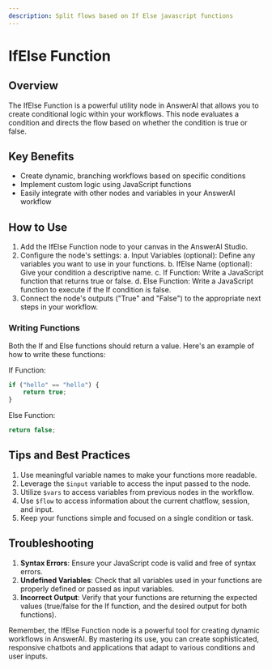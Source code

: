 ```yaml
---
description: Split flows based on If Else javascript functions
---
```


# IfElse Function

## Overview

The IfElse Function is a powerful utility node in AnswerAI that allows you to create conditional logic within your workflows. This node evaluates a condition and directs the flow based on whether the condition is true or false.

## Key Benefits

- Create dynamic, branching workflows based on specific conditions
- Implement custom logic using JavaScript functions
- Easily integrate with other nodes and variables in your AnswerAI workflow

## How to Use

1. Add the IfElse Function node to your canvas in the AnswerAI Studio.
2. Configure the node's settings:
   a. Input Variables (optional): Define any variables you want to use in your functions.
   b. IfElse Name (optional): Give your condition a descriptive name.
   c. If Function: Write a JavaScript function that returns true or false.
   d. Else Function: Write a JavaScript function to execute if the If condition is false.
3. Connect the node's outputs ("True" and "False") to the appropriate next steps in your workflow.

<!-- TODO: Add a screenshot of the IfElse Function node configuration panel -->

### Writing Functions

Both the If and Else functions should return a value. Here's an example of how to write these functions:

If Function:

```javascript
if ("hello" == "hello") {
    return true;
}
```

Else Function:

```javascript
return false;
```

## Tips and Best Practices

1. Use meaningful variable names to make your functions more readable.
2. Leverage the `$input` variable to access the input passed to the node.
3. Utilize `$vars` to access variables from previous nodes in the workflow.
4. Use `$flow` to access information about the current chatflow, session, and input.
5. Keep your functions simple and focused on a single condition or task.

## Troubleshooting

1. **Syntax Errors**: Ensure your JavaScript code is valid and free of syntax errors.
2. **Undefined Variables**: Check that all variables used in your functions are properly defined or passed as input variables.
3. **Incorrect Output**: Verify that your functions are returning the expected values (true/false for the If function, and the desired output for both functions).

<!-- TODO: Add a screenshot showing an example of a complete IfElse Function node setup in a workflow -->

Remember, the IfElse Function node is a powerful tool for creating dynamic workflows in AnswerAI. By mastering its use, you can create sophisticated, responsive chatbots and applications that adapt to various conditions and user inputs.
